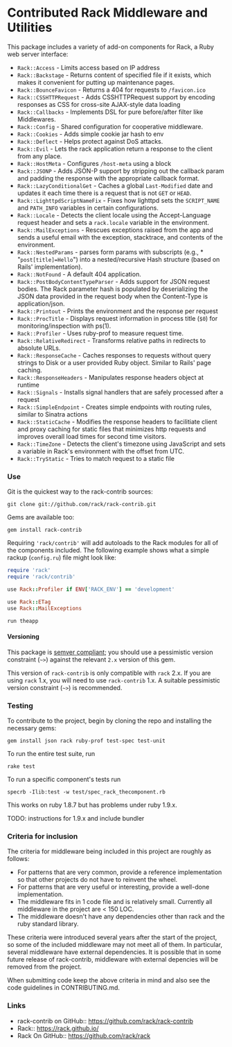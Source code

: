 # Contributed Rack Middleware and Utilities

This package includes a variety of add-on components for Rack, a Ruby web server
interface:

* `Rack::Access` - Limits access based on IP address
* `Rack::Backstage` - Returns content of specified file if it exists, which makes it convenient for putting up maintenance pages.
* `Rack::BounceFavicon` - Returns a 404 for requests to `/favicon.ico`
* `Rack::CSSHTTPRequest` - Adds CSSHTTPRequest support by encoding responses as CSS for cross-site AJAX-style data loading
* `Rack::Callbacks` - Implements DSL for pure before/after filter like Middlewares.
* `Rack::Config` - Shared configuration for cooperative middleware.
* `Rack::Cookies` - Adds simple cookie jar hash to env
* `Rack::Deflect` - Helps protect against DoS attacks.
* `Rack::Evil` - Lets the rack application return a response to the client from any place.
* `Rack::HostMeta` - Configures `/host-meta` using a block
* `Rack::JSONP` - Adds JSON-P support by stripping out the callback param and padding the response with the appropriate callback format.
* `Rack::LazyConditionalGet` - Caches a global `Last-Modified` date and updates it each time there is a request that is not `GET` or `HEAD`.
* `Rack::LighttpdScriptNameFix` - Fixes how lighttpd sets the `SCRIPT_NAME` and `PATH_INFO` variables in certain configurations.
* `Rack::Locale` - Detects the client locale using the Accept-Language request header and sets a `rack.locale` variable in the environment.
* `Rack::MailExceptions` - Rescues exceptions raised from the app and sends a useful email with the exception, stacktrace, and contents of the environment.
* `Rack::NestedParams` - parses form params with subscripts (e.g., * "`post[title]=Hello`") into a nested/recursive Hash structure (based on Rails' implementation).
* `Rack::NotFound` - A default 404 application.
* `Rack::PostBodyContentTypeParser` - Adds support for JSON request bodies. The Rack parameter hash is populated by deserializing the JSON data provided in the request body when the Content-Type is application/json.
* `Rack::Printout` - Prints the environment and the response per request
* `Rack::ProcTitle` - Displays request information in process title (`$0`) for monitoring/inspection with ps(1).
* `Rack::Profiler` - Uses ruby-prof to measure request time.
* `Rack::RelativeRedirect` - Transforms relative paths in redirects to absolute URLs.
* `Rack::ResponseCache` - Caches responses to requests without query strings to Disk or a user provided Ruby object. Similar to Rails' page caching.
* `Rack::ResponseHeaders` - Manipulates response headers object at runtime
* `Rack::Signals` - Installs signal handlers that are safely processed after a request
* `Rack::SimpleEndpoint` - Creates simple endpoints with routing rules, similar to Sinatra actions
* `Rack::StaticCache` - Modifies the response headers to facilitiate client and proxy caching for static files that minimizes http requests and improves overall load times for second time visitors.
* `Rack::TimeZone` - Detects the client's timezone using JavaScript and sets a variable in Rack's environment with the offset from UTC.
* `Rack::TryStatic` - Tries to match request to a static file

### Use

Git is the quickest way to the rack-contrib sources:

    git clone git://github.com/rack/rack-contrib.git

Gems are available too:

    gem install rack-contrib

Requiring `'rack/contrib'` will add autoloads to the Rack modules for all of the
components included. The following example shows what a simple rackup
(`config.ru`) file might look like:

```ruby
require 'rack'
require 'rack/contrib'

use Rack::Profiler if ENV['RACK_ENV'] == 'development'

use Rack::ETag
use Rack::MailExceptions

run theapp
```

#### Versioning

This package is [semver compliant](https://semver.org); you should use a
pessimistic version constraint (`~>`) against the relevant `2.x` version of
this gem.

This version of `rack-contrib` is only compatible with `rack` 2.x.  If you
are using `rack` 1.x, you will need to use `rack-contrib` 1.x.  A suitable
pessimistic version constraint (`~>`) is recommended.


### Testing

To contribute to the project, begin by cloning the repo and installing the necessary gems:

    gem install json rack ruby-prof test-spec test-unit

To run the entire test suite, run 

    rake test

To run a specific component's tests run

    specrb -Ilib:test -w test/spec_rack_thecomponent.rb

This works on ruby 1.8.7 but has problems under ruby 1.9.x. 

TODO: instructions for 1.9.x and include bundler

### Criteria for inclusion
The criteria for middleware being included in this project are roughly as follows:
* For patterns that are very common, provide a reference implementation so that other projects do not have to reinvent the wheel.
* For patterns that are very useful or interesting, provide a well-done implementation.
* The middleware fits in 1 code file and is relatively small. Currently all middleware in the project are < 150 LOC.
* The middleware doesn't have any dependencies other than rack and the ruby standard library.

These criteria were introduced several years after the start of the project, so some of the included middleware may not meet all of them. In particular, several middleware have external dependencies. It is possible that in some future release of rack-contrib, middleware with external depencies will be removed from the project.

When submitting code keep the above criteria in mind and also see the code
guidelines in CONTRIBUTING.md. 

### Links

* rack-contrib on GitHub:: <https://github.com/rack/rack-contrib>
* Rack:: <https://rack.github.io/>
* Rack On GitHub:: <https://github.com/rack/rack>
